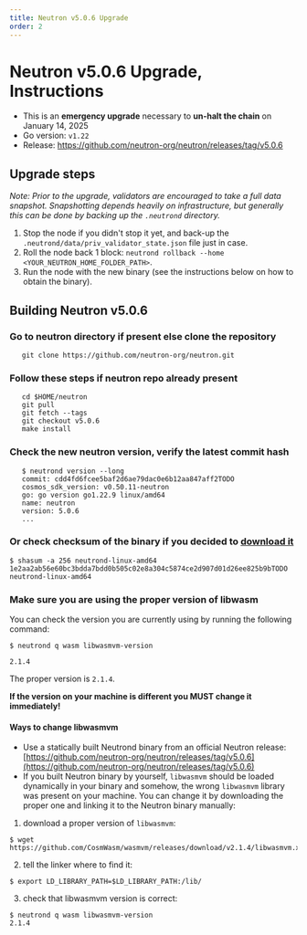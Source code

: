```yaml
---
title: Neutron v5.0.6 Upgrade
order: 2
---
```


<!-- markdown-link-check-disable -->

# Neutron v5.0.6 Upgrade, Instructions

- This is an **emergency upgrade** necessary to **un-halt the chain** on January 14, 2025
- Go version: `v1.22`
- Release: https://github.com/neutron-org/neutron/releases/tag/v5.0.6

## Upgrade steps

_Note: Prior to the upgrade, validators are encouraged to take a full data snapshot. Snapshotting depends heavily on infrastructure, but generally this can be done by backing up the `.neutrond` directory._

1. Stop the node if you didn't stop it yet, and back-up the `.neutrond/data/priv_validator_state.json` file just in case.
2. Roll the node back 1 block: `neutrond rollback --home <YOUR_NEUTRON_HOME_FOLDER_PATH>`.
3. Run the node with the new binary (see the instructions below on how to obtain the binary).

## Building Neutron v5.0.6

### Go to neutron directory if present else clone the repository

```shell
   git clone https://github.com/neutron-org/neutron.git
```

### Follow these steps if neutron repo already present

```shell
   cd $HOME/neutron
   git pull
   git fetch --tags
   git checkout v5.0.6
   make install
```

### Check the new neutron version, verify the latest commit hash
```shell
   $ neutrond version --long
   commit: cdd4fd6fcee5baf2d6ae79dac0e6b12aa847aff2TODO
   cosmos_sdk_version: v0.50.11-neutron
   go: go version go1.22.9 linux/amd64
   name: neutron
   version: 5.0.6
   ...
```

### Or check checksum of the binary if you decided to [download it](https://github.com/neutron-org/neutron/releases/tag/v5.0.6)

```shell
$ shasum -a 256 neutrond-linux-amd64
1e2aa2ab56e60bc3bdda7bdd0b505c02e8a304c5874ce2d907d01d26ee825b9bTODO  neutrond-linux-amd64
```


### Make sure you are using the proper version of libwasm

You can check the version you are currently using by running the following command:
```
$ neutrond q wasm libwasmvm-version

2.1.4
```
The proper version is `2.1.4`.

**If the version on your machine is different you MUST change it immediately!**

#### Ways to change libwasmvm

- Use a statically built Neutrond binary from an official Neutron release: [https://github.com/neutron-org/neutron/releases/tag/v5.0.6](https://github.com/neutron-org/neutron/releases/tag/v5.0.6)
- If you built Neutron binary by yourself, `libwasmvm` should be loaded dynamically in your binary and somehow, the wrong `libwasmvm` library was present on your machine. You can change it by downloading the proper one and linking it to the Neutron binary manually:
1. download a proper version of `libwasmvm`:

```
$ wget https://github.com/CosmWasm/wasmvm/releases/download/v2.1.4/libwasmvm.x86_64.so
```

2. tell the linker where to find it:
```
$ export LD_LIBRARY_PATH=$LD_LIBRARY_PATH:/lib/
```

3. check that libwasmvm version is correct:
```
$ neutrond q wasm libwasmvm-version
2.1.4
```

